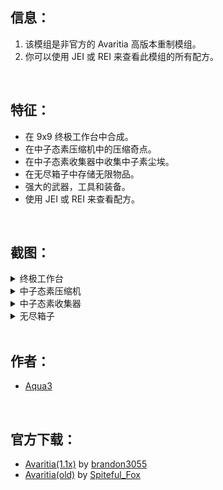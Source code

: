 ## 信息：
1. 该模组是非官方的 Avaritia 高版本重制模组。
2. 你可以使用 JEI 或 REI 来查看此模组的所有配方。

<br>

## 特征：
- 在 9x9 终极工作台中合成。
- 在中子态素压缩机中的压缩奇点。
- 在中子态素收集器中收集中子素尘埃。
- 在无尽箱子中存储无限物品。
- 强大的武器，工具和装备。
- 使用 JEI 或 REI 来查看配方。

<br>

## 截图：

<details>
<summary>终极工作台</summary>

![Extreme Crafting](https://cdn.modrinth.com/data/j5gjLUvf/images/7b2787d1ce49e6d1f21a9c8106a4d4547f39ba6f.png)

</details>

<details>
<summary>中子态素压缩机</summary>

![Neutronium Compressor](https://cdn.modrinth.com/data/j5gjLUvf/images/84e9cf52cb738f16d883d995b2e5c60ed3013677.png)

</details>

<details>
<summary>中子态素收集器</summary>

![Neutron Collector](https://cdn.modrinth.com/data/j5gjLUvf/images/c4c6dc8c8b3f7f1d7ae627868218ddc08b970aa2.png)

</details>

<details>
<summary>无尽箱子</summary>

![Infinity Chest](https://cdn.modrinth.com/data/j5gjLUvf/images/bed3eb088ac696f89e46478449b28f28b72ad2bc.png)

</details>

<br>

## 作者：
- [Aqua3](https://modrinth.com/user/AquaThree)

<br>

## 官方下载：
- [Avaritia(1.1x)](https://www.curseforge.com/minecraft/mc-mods/avaritia-1-10) by [brandon3055](https://www.curseforge.com/members/brandon3055/projects)
- [Avaritia(old)](https://www.curseforge.com/minecraft/mc-mods/avaritia) by [Spiteful_Fox](https://www.curseforge.com/members/spiteful_fox/projects)
